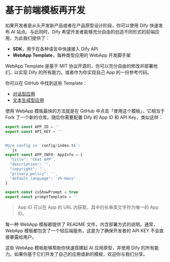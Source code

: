 # 基于前端模板再开发

如果开发者是从头开发新产品或者在产品原型设计阶段，你可以使用 Dify 快速发布 AI 站点。与此同时，Dify 希望开发者能够充分自由的创造不同形式的前端应用，为此我们提供了：

* **SDK**，用于在各种语言中快速接入 Dify API
* **WebApp Template**，每种类型应用的 WebApp 开发脚手架

WebApp Template 是基于 MIT 协议开源的，你可以充分自由的修改并部署他们，以实现 Dify 的所有能力。或者作为你实现自己 App 的一份参考代码。

你可以在 GitHub 中找到这些 Template：

* [对话型应用](https://github.com/langgenius/webapp-conversation)
* [文本生成型应用](https://github.com/langgenius/webapp-text-generator)

使用 WebApp 模板最快的方法就是在 GitHub 中点击「使用这个模板」，它相当于 Fork 了一个新的仓库。随后你需要配置 Dify 的 App ID 和 API Key，类似这样：

````javascript
export const APP_ID = ''
export const API_KEY = ''
```

More config in `config/index.ts`:
```js
export const APP_INFO: AppInfo = {
  "title": 'Chat APP',
  "description": '',
  "copyright": '',
  "privacy_policy": '',
  "default_language": 'zh-Hans'
}

export const isShowPrompt = true
export const promptTemplate = ''
````

> App ID 可以在 App 的 URL 内获取，其中的长串英文字符为唯一的 App ID。

每一种 WebApp 模板都提供了 README 文件，内含部署方式的说明。通常，WebApp 模板都包含了一个轻后端服务，这是为了确保开发者的 API KEY 不会直接暴露给用户。

这些 WebApp 模板能够帮助你快速搭建起 AI 应用原型，并使用 Dify 的所有能力。如果你基于它们开发了自己的应用或新的模板，欢迎你与我们分享。
